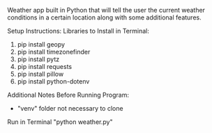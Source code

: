 Weather app built in Python that will tell the user the current weather conditions in a certain location along with some additional features.

Setup Instructions:
Libraries to Install in Terminal: 
  1. pip install geopy
  2. pip install timezonefinder
  3. pip install pytz
  4. pip install requests
  5. pip install pillow
  6. pip install python-dotenv

Additional Notes Before Running Program:
- "venv" folder not necessary to clone

Run in Terminal "python weather.py"
